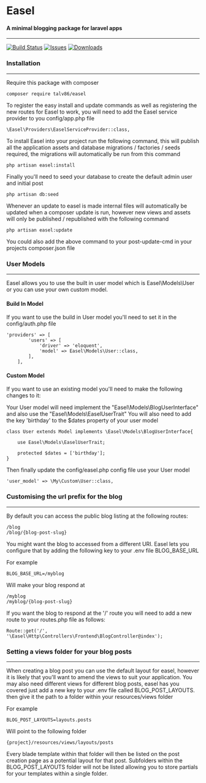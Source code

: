 # Easel
#### A minimal blogging package for laravel apps
<hr>

[![Build Status](https://api.travis-ci.org/talv86/easel.svg)](https://travis-ci.org/talv86/easel)
[![Issues](https://img.shields.io/github/issues/talv86/easel.svg)](https://github.com/talv86/easel/issues)
[![Downloads](https://poser.pugx.org/talv86/easel/downloads)](https://packagist.org/packages/talv86/easel)

### Installation
<hr>

Require this package with composer

```
composer require talv86/easel
```

To register the easy install and update commands as well as registering the new routes for Easel to work, you will need to add the Easel service provider to you config/app.php file
```
\Easel\Providers\EaselServiceProvider::class,
```

To install Easel into your project run the following command, this will publish all the application assets and database migrations / factories / seeds required, the migrations will automatically be run from this command

```
php artisan easel:install
```

Finally you'll need to seed your database to create the default admin user and initial post

```
php artisan db:seed
```

Whenever an update to easel is made internal files will automatically be updated when a composer update is run, however new views and assets will only be published / republished with the following command
```
php artisan easel:update
```
You could also add the above command to your post-update-cmd in your projects composer.json file


### User Models
<hr>

Easel allows you to use the built in user model which is Easel\Models\User or you can use your own custom model. 

#### Build In Model
If you want to use the build in User model you'll need to set it in the config/auth.php file

```
'providers' => [
        'users' => [
            'driver' => 'eloquent',
            'model' => Easel\Models\User::class,
        ],
    ],
```

#### Custom Model

If you want to use an existing model you'll need to make the following changes to it: 

Your User model will need implement the "Easel\Models\BlogUserInterface" and also use the "Easel\Models\EaselUserTrait" 
You will also need to add the key 'birthday' to the $dates property of your user model
```
class User extends Model implements \Easel\Models\BlogUserInterface{

    use Easel\Models\EaselUserTrait;

    protected $dates = ['birthday'];
}
```
Then finally update the config/easel.php config file use your User model

```
'user_model' => \My\Custom\User::class,
```

### Customising the url prefix for the blog
<hr>

By default you can access the public blog listing at the following routes:
```
/blog
/blog/{blog-post-slug}
````
You might want the blog to accessed from a different URI.
Easel lets you configure that by adding the following key to your .env file BLOG_BASE_URL

For example

```
BLOG_BASE_URL=/myblog
```
Will make your blog respond at 
```
/myblog
/myblog/{blog-post-slug}
```

If you want the blog to respond at the '/' route you will need to add a new route to your routes.php file as follows:
```
Route::get('/', '\Easel\Http\Controllers\Frontend\BlogController@index');
```

### Setting a views folder for your blog posts
<hr>

When creating a blog post you can use the default layout for easel, however it is likely that you'll want to amend the views to suit your application. 
You may also need different views for different blog posts, easel has you covered just add a new key to your .env file called BLOG_POST_LAYOUTS. then give it the path to a folder within your resources/views folder

For example

```
BLOG_POST_LAYOUTS=layouts.posts
```

Will point to the following folder

```
{project}/resources/views/layouts/posts
```

Every blade template within that folder will then be listed on the post creation page as a potential layout for that post. Subfolders within the BLOG_POST_LAYOUTS folder will not be listed allowing you to store partials for your templates within a single folder.

